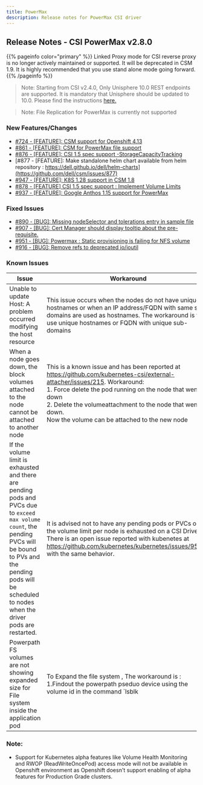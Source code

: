 ```yaml
---
title: PowerMax
description: Release notes for PowerMax CSI driver
---
```


## Release Notes - CSI PowerMax v2.8.0

{{% pageinfo color="primary" %}} Linked Proxy mode for CSI reverse proxy is no longer actively maintained or supported. It will be deprecated in CSM 1.9. It is highly recommended that you use stand alone mode going forward. {{% /pageinfo %}}

> Note: Starting from CSI v2.4.0, Only Unisphere 10.0 REST endpoints are supported. It is mandatory that Unisphere should be updated to 10.0. Please find the instructions [here.](https://dl.dell.com/content/manual34878027-dell-unisphere-for-powermax-10-0-0-installation-guide.pdf?language=en-us&ps=true)

>Note: File Replication for PowerMax is currently not supported 


### New Features/Changes

- [#724 - [FEATURE]: CSM support for Openshift 4.13](https://github.com/dell/csm/issues/724)
- [#861 - [FEATURE]: CSM for PowerMax file support ](https://github.com/dell/csm/issues/861)
- [#876 - [FEATURE]: CSI 1.5 spec support -StorageCapacityTracking](https://github.com/dell/csm/issues/876)
- [#877 - [FEATURE]: Make standalone helm chart available from helm repository : https://dell.github.io/dell/helm-charts](https://github.com/dell/csm/issues/877)
- [#947 - [FEATURE]: K8S 1.28 support in CSM 1.8](https://github.com/dell/csm/issues/947)
- [#878 - [FEATURE] CSI 1.5 spec support : Implement Volume Limits](https://github.com/dell/csm/issues/878)
- [#937 - [FEATURE]: Google Anthos 1.15 support  for PowerMax](https://github.com/dell/csm/issues/937)

### Fixed Issues

- [#890 - [BUG]: Missing nodeSelector and tolerations entry in sample file ](https://github.com/dell/csm/issues/890)
- [#907 - [BUG]: Cert Manager should display tooltip about the pre-requisite. ](https://github.com/dell/csm/issues/907)
- [#951 - [BUG]: Powermax : Static provisioning is failing for NFS volume ](https://github.com/dell/csm/issues/951)
- [#916 - [BUG]: Remove refs to deprecated io/ioutil](https://github.com/dell/csm/issues/916)

### Known Issues

| Issue | Workaround |
|-------|------------|
| Unable to update Host: A problem occurred modifying the host resource | This issue occurs when the nodes do not have unique hostnames or when an IP address/FQDN with same sub-domains are used as hostnames. The workaround is to use unique hostnames or FQDN with unique sub-domains|
| When a node goes down, the block volumes attached to the node cannot be attached to another node | This is a known issue and has been reported at https://github.com/kubernetes-csi/external-attacher/issues/215. Workaround: <br /> 1. Force delete the pod running on the node that went down <br /> 2. Delete the volumeattachment to the node that went down. <br /> Now the volume can be attached to the new node |
| If the volume limit is exhausted and there are pending pods and PVCs due to `exceed max volume count`, the pending PVCs will be bound to PVs and the pending pods will be scheduled to nodes when the driver pods are restarted. | It is advised not to have any pending pods or PVCs once the volume limit per node is exhausted on a CSI Driver. There is an open issue reported with kubenetes at https://github.com/kubernetes/kubernetes/issues/95911 with the same behavior. |
| Powerpath FS volumes are not showing expanded size for File system inside the application pod | To Expand the file system , The workaround is :  <br /> 1.Findout the powerpath pseduo device using the volume id in the command `lsblk  | grep <VOLUMEID>`. <br /> 2. Run `blockdev --rereadpt /dev/<powerpath_pseudo_device>` to re-read the partition table <br /> 3. If it is ext file system type , run the command `resize2fs /dev/<powerpath_pseudo_device>` . If it is xfs type run the command `xfs_growfs -d  /dev/<powerpath_pseudo_device`. 

### Note:

- Support for Kubernetes alpha features like Volume Health Monitoring and RWOP (ReadWriteOncePod) access mode will not be available in Openshift environment as Openshift doesn't support enabling of alpha features for Production Grade clusters.
